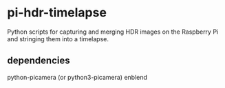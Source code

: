 pi-hdr-timelapse
================

Python scripts for capturing and merging HDR images on the Raspberry Pi and stringing them into a timelapse.


dependencies
------------
python-picamera (or python3-picamera)
enblend

